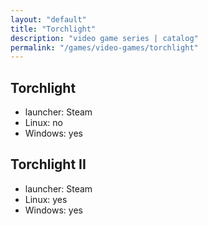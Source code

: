 ```yaml
---
layout: "default"
title: "Torchlight"
description: "video game series | catalog"
permalink: "/games/video-games/torchlight"
---
```


## Torchlight

- launcher: Steam
- Linux: no
- Windows: yes

## Torchlight II

- launcher: Steam
- Linux: yes
- Windows: yes
